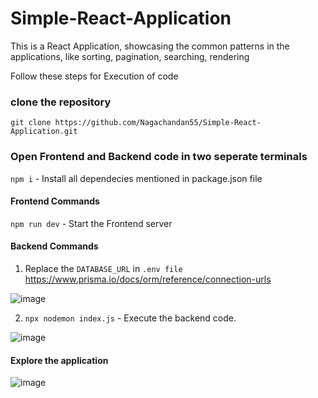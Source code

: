 # Simple-React-Application

This is a React Application, showcasing the common patterns in the applications, like sorting, pagination, searching, rendering

Follow these steps for Execution of code
### clone the repository
`git clone https://github.com/Nagachandan55/Simple-React-Application.git`

### Open Frontend and Backend code in two seperate terminals
`npm i` - Install all dependecies mentioned in package.json file

#### Frontend Commands
`npm run dev` - Start the Frontend server

#### Backend Commands
1. Replace the `DATABASE_URL` in `.env file`   https://www.prisma.io/docs/orm/reference/connection-urls
   
![image](https://github.com/Nagachandan55/Simple-React-Application/assets/149388986/8180de0a-5154-451d-b68a-1db30d45b6c4)

2.  `npx nodemon index.js` - Execute the backend code.

![image](https://github.com/Nagachandan55/Simple-React-Application/assets/149388986/7546a5bf-65cb-4ec2-805e-a0ce9560d6f6)


#### Explore the application
![image](https://github.com/Nagachandan55/Simple-React-Application/assets/149388986/f196dbd0-3af5-42d0-9696-02b118557d58)
